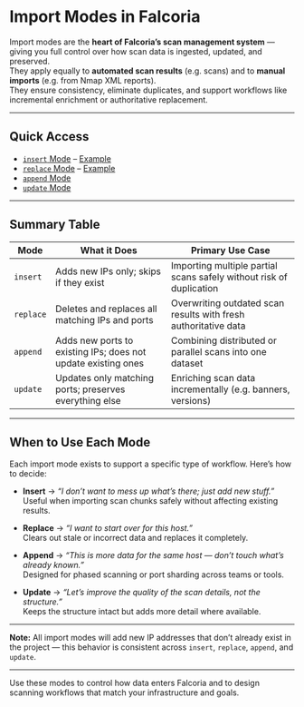 # Import Modes in Falcoria

Import modes are the **heart of Falcoria’s scan management system** — giving you full control over how scan data is ingested, updated, and preserved.  
They apply equally to **automated scan results** (e.g. scans) and to **manual imports** (e.g. from Nmap XML reports).  
They ensure consistency, eliminate duplicates, and support workflows like incremental enrichment or authoritative replacement.

---

## Quick Access

- [`insert` Mode](insert.md) – [Example](https://github.com/Falcoria/falcoria-use-cases/tree/main/import-mode-insert)
- [`replace` Mode](replace.md) – [Example](https://github.com/Falcoria/falcoria-use-cases/tree/main/import-mode-replace)
- [`append` Mode](append.md)
- [`update` Mode](update.md)

---

## Summary Table

| Mode      | What it Does                                                  | Primary Use Case                                           |
| --------- | ------------------------------------------------------------- | ---------------------------------------------------------- |
| `insert`  | Adds new IPs only; skips if they exist                        | Importing multiple partial scans safely without risk of duplication |
| `replace` | Deletes and replaces all matching IPs and ports               | Overwriting outdated scan results with fresh authoritative data     |
| `append`  | Adds new ports to existing IPs; does not update existing ones | Combining distributed or parallel scans into one dataset            |
| `update`  | Updates only matching ports; preserves everything else        | Enriching scan data incrementally (e.g. banners, versions)          |

---

## When to Use Each Mode

Each import mode exists to support a specific type of workflow. Here’s how to decide:

- **Insert** → _“I don’t want to mess up what’s there; just add new stuff.”_  
  Useful when importing scan chunks safely without affecting existing results.

- **Replace** → _“I want to start over for this host.”_  
  Clears out stale or incorrect data and replaces it completely.

- **Append** → _“This is more data for the same host — don’t touch what’s already known.”_  
  Designed for phased scanning or port sharding across teams or tools.

- **Update** → _“Let’s improve the quality of the scan details, not the structure.”_  
  Keeps the structure intact but adds more detail where available.
---

**Note:** All import modes will add new IP addresses that don’t already exist in the project — this behavior is consistent across `insert`, `replace`, `append`, and `update`.

---


Use these modes to control how data enters Falcoria and to design scanning workflows that match your infrastructure and goals.

